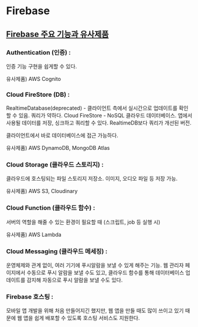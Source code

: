 # Firebase

## [Firebase 주요 기능과 유사제품](https://mingeesuh.tistory.com/entry/Firebase-%ED%8C%8C%EC%9D%B4%EC%96%B4%EB%B2%A0%EC%9D%B4%EC%8A%A4%EB%9E%80-%EC%A3%BC%EC%9A%94-%EA%B8%B0%EB%8A%A5%EB%93%A4%EA%B3%BC-%EC%9C%A0%EC%82%AC-%EC%A0%9C%ED%92%88%EB%93%A4)

### Authentication (인증) :

인증 기능 구현을 쉽게할 수 있다.

유사제품) AWS Cognito

### Cloud FireStore (DB) :

RealtimeDatabase(deprecated) - 클라이언트 측에서 실시간으로 업데이트를 확인할 수 있음. 쿼리가 약하다.
Cloud FireStore - NoSQL 클라우드 데이터베이스. 앱에서 사용될 데이터를 저장, 싱크하고 쿼리할 수 있다. RealtimeDB보다 쿼리가 개선된 버전.

클라이언트에서 바로 데이터베이스에 접근 가능하다.

유사제품) AWS DynamoDB, MongoDB Atlas

### Cloud Storage (클라우드 스토리지) :

클라우드에 호스팅되는 파일 스토리지 저장소. 이미지, 오디오 파일 등 저장 가능.

유사제품) AWS S3, Cloudinary

### Cloud Function (클라우드 함수) :

서버의 역할을 해줄 수 있는 환경이 필요할 때 (스크립트, job 등 실행 시)

유사제품) AWS Lambda

### Cloud Messaging (클라우드 메세징) :

운영체제와 관계 없이, 여러 기기에 푸시알람을 보낼 수 있게 해주는 기능.
웹 관리자 페이지에서 수동으로 푸시 알람을 보낼 수도 있고,
클라우드 함수를 통해 데이터베이스 업데이트를 감지해 자동으로 푸시 알람을 보낼 수도 있다.

### Firebase 호스팅 :

모바일 앱 개발을 위해 처음 만들어지긴 했지만, 웹 앱을 만들 때도 많이 쓰이고 있기 때문에
웹 앱을 쉽게 배포할 수 있도록 호스팅 서비스도 지원한다.
